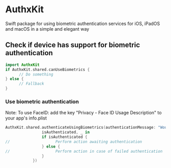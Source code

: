 # AuthxKit
Swift package for using biometric authentication services for iOS, iPadOS and macOS in a simple and elegant way

## Check if device has support for biometric authentication
```swift
import AuthxKit
if AuthxKit.shared.canUseBiometrics {
      // Do something
} else {
      // Fallback
}
```
### Use biometric authentication
Note: To use FaceID: add the key "Privacy - Face ID Usage Description" to your app's info.plist
```swift
AuthxKit.shared.authenticateUsingBiometrics(authenticationMessage: "Would like to use FaceID for authentication", completion: {
                isAuthenticated, _ in
                if isAuthenticated {
//                    Perform action awaiting authentication
                } else {
//                    Perform action in case of failed authentication
                }
            })
```

